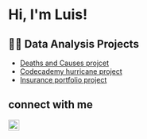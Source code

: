 <h1>Hi, I'm Luis!</h1>

<h2>🧑‍💻 Data Analysis Projects</h2>

- [Deaths and Causes projcet](https://github.com/Luil0/Deaths_and_cause)
- [Codecademy hurricane project](https://github.com/Luil0/hurricane_python_project)
- [Insurance portfolio project](https://github.com/Luil0/insurance_portfolio_project)

<h2>connect with me</h2>

<a href="https://www.linkedin.com/in/luis-lopez-martinez-208a4817b/"><img align="left" alt="Luis Lopez Martinez | LinkedIn" width=22px src="https://upload.wikimedia.org/wikipedia/commons/c/ca/LinkedIn_logo_initials.png"></a>

<!--
**Luil0/Luil0** is a ✨ _special_ ✨ repository because its `README.md` (this file) appears on your GitHub profile.

Here are some ideas to get you started:

- 🔭 I’m currently working on ...
- 🌱 I’m currently learning ...
- 👯 I’m looking to collaborate on ...
- 🤔 I’m looking for help with ...
- 💬 Ask me about ...
- 📫 How to reach me: ...
- 😄 Pronouns: ...
- ⚡ Fun fact: ...
-->
